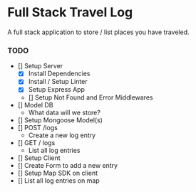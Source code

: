 # Full Stack Travel Log

A full stack application to store / list places you have traveled.

### TODO

- [] Setup Server
  - [x] Install Dependencies
  - [x] Install / Setup Linter
  - [x] Setup Express App
  - [] Setup Not Found and Error Middlewares
- [] Model DB
  - What data will we store?
- [] Setup Mongoose Model(s)
- [] POST /logs
  - Create a new log entry
- [] GET / logs
  - List all log entries
- [] Setup Client
- [] Create Form to add a new entry
- [] Setup Map SDK on client
- [] List all log entries on map
